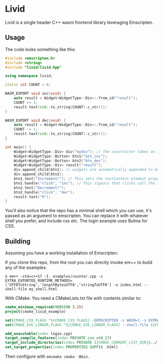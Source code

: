 # Livid

Livid is a single header C++ wasm frontend library leveraging Emscripten.

## Usage
The code looks something like this:
```cpp
#include <emscripten.h>
#include <string>
#include "livid/livid.hpp"

using namespace livid;

static int COUNT = 0;

WASM_EXPORT void inc(void) {
    auto result = Widget<WidgetType::Div>::from_id("result");
    COUNT += 1;
    result.text(std::to_string(COUNT).c_str());
}

WASM_EXPORT void dec(void) {
    auto result = Widget<WidgetType::Div>::from_id("result");
    COUNT -= 1;
    result.text(std::to_string(COUNT).c_str());
}

int main() {
    Widget<WidgetType::Div> div("mydiv"); // The constructor takes an id, which needs to be unique
    Widget<WidgetType::Button> btn1("btn_inc");
    Widget<WidgetType::Button> btn2("btn_dec");
    Widget<WidgetType::Div> result("result");
    div.append_child(btn1); // widgets are automatically appended to body, here we want to append to the div
    div.append_child(btn2);
    btn1.text("Increment!"); // This sets the textContent element property
    btn1.handle("click", "inc"); // This signals that clicks call the inc function
    btn2.text("Decrement!");
    btn2.handle("click", "dec");
    result.text("0");
}
```
You'll also notice that the repo has a minimal shell which you can use, it's passed as an argument to emscripten. You can replace it with whatever shell you prefer, and include css etc. The login example uses Bulma for CSS.

## Building
Assuming you have a working installation of Emscripten:

If you clone this repo, from the root you can directly invoke em++ to build any of the examples:
```
$ em++ -std=c++17 -I. examples/counter.cpp -s EXTRA_EXPORTED_RUNTIME_METHODS=['UTF8ToString','lengthBytesUTF8','stringToUTF8'] -o index.html --shell-file my_shell.html
```

With CMake:
You need a CMakeLists.txt file with contents similar to:
```cmake
cmake_minimum_required(VERSION 3.15)
project(cmake_livid_example)

set(CMAKE_CXX_FLAGS "${CMAKE_CXX_FLAGS} -DEMSCRIPTEN -s WASM=1 -s EXTRA_EXPORTED_RUNTIME_METHODS=['UTF8ToString','lengthBytesUTF8','stringToUTF8']")
set(CMAKE_EXE_LINKER_FLAGS "${CMAKE_EXE_LINKER_FLAGS} --shell-file ${CMAKE_CURRENT_LIST_DIR}/my_shell.html")

add_executable(index login.cpp)
target_compile_features(index PRIVATE cxx_std_17)
target_include_directories(index PRIVATE ${CMAKE_CURRENT_LIST_DIR}/../..)
set_target_properties(index PROPERTIES SUFFIX .html)
```
Then configure with `emcmake cmake -Bbin`.
